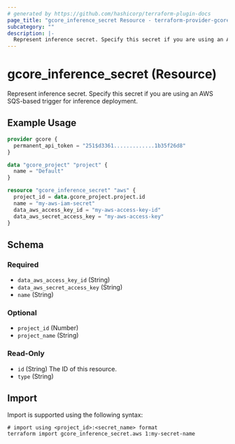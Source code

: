 ```yaml
---
# generated by https://github.com/hashicorp/terraform-plugin-docs
page_title: "gcore_inference_secret Resource - terraform-provider-gcore"
subcategory: ""
description: |-
  Represent inference secret. Specify this secret if you are using an AWS SQS-based trigger for inference deployment.
---
```


# gcore_inference_secret (Resource)

Represent inference secret. Specify this secret if you are using an AWS SQS-based trigger for inference deployment.

## Example Usage

```terraform
provider gcore {
  permanent_api_token = "251$d3361.............1b35f26d8"
}

data "gcore_project" "project" {
  name = "Default"
}

resource "gcore_inference_secret" "aws" {
  project_id = data.gcore_project.project.id
  name = "my-aws-iam-secret"
  data_aws_access_key_id = "my-aws-access-key-id"
  data_aws_secret_access_key = "my-aws-access-key"
}
```

<!-- schema generated by tfplugindocs -->
## Schema

### Required

- `data_aws_access_key_id` (String)
- `data_aws_secret_access_key` (String)
- `name` (String)

### Optional

- `project_id` (Number)
- `project_name` (String)

### Read-Only

- `id` (String) The ID of this resource.
- `type` (String)

## Import

Import is supported using the following syntax:

```shell
# import using <project_id>:<secret_name> format
terraform import gcore_inference_secret.aws 1:my-secret-name
```

